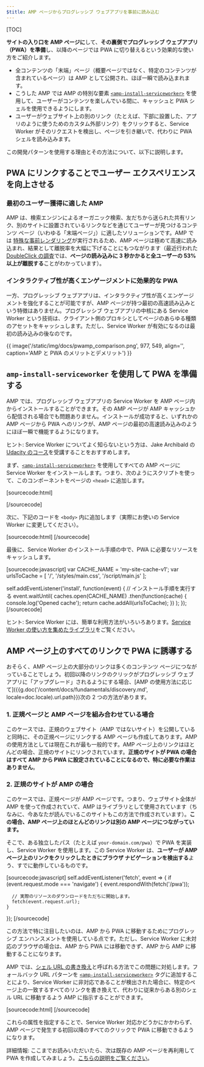 ```yaml
---
$title: AMP ページからプログレッシブ ウェブアプリを事前に読み込む
---
```

[TOC]

**サイトの入り口を AMP ページに**して、**その裏側でプログレッシブ ウェブアプリ（PWA）を準備**し、以降のページでは PWA に切り替えるという効果的な使い方をご紹介します。

* 全コンテンツの「末端」ページ（概要ページではなく、特定のコンテンツが含まれているページ）は AMP として公開され、ほぼ一瞬で読み込まれます。
* こうした AMP では AMP の特別な要素 [`<amp-install-serviceworker>`](/ja/docs/reference/components/amp-install-serviceworker.html) を使用して、ユーザーがコンテンツを楽しんでいる間に、キャッシュと PWA シェルを使用できるようにします。
* ユーザーがウェブサイト上の別のリンク（たとえば、下部に設置した、アプリのように使うためのカスタム外部リンク）をクリックすると、Service Worker がそのリクエストを検出し、ページを引き継いで、代わりに PWA シェルを読み込みます。

この開発パターンを使用する理由とその方法について、以下に説明します。


## PWA にリンクすることでユーザー エクスペリエンスを向上させる

### 最初のユーザー獲得に適した AMP

AMP は、検索エンジンによるオーガニック検索、友だちから送られた共有リンク、別のサイトに設置されているリンクなどを通じてユーザーが見つけるコンテンツ ページ（いわゆる「末端ページ」）に適したソリューションです。AMP では [特殊な事前レンダリング](/ja/learn/about-how/)が実行されるため、AMP ページは極めて高速に読み込まれ、結果として離脱率を大幅に下げることにもつながります（最近行われた [DoubleClick の調査](https://www.doubleclickbygoogle.com/articles/mobile-speed-matters/)では、**ページの読み込みに 3 秒かかると全ユーザーの 53% 以上が離脱する**ことがわかっています）。

### インタラクティブ性が高くエンゲージメントに効果的な PWA

一方、プログレッシブ ウェブアプリは、インタラクティブ性が高くエンゲージメントを強化することが可能ですが、AMP ページが持つ最初の高速読み込みという特徴はありません。プログレッシブ ウェブアプリの中核にある Service Worker という技術は、クライアント側のプロキシとしてページのあらゆる種類のアセットをキャッシュします。ただし、Service Worker が有効になるのは最初の読み込みの後なのです。

{{ image('/static/img/docs/pwamp_comparison.png', 977, 549, align='', caption='AMP と PWA のメリットとデメリット') }}

## `amp-install-serviceworker` を使用して PWA を準備する

AMP では、プログレッシブ ウェブアプリの Service Worker を AMP ページ内からインストールすることができます。その AMP ページが AMP キャッシュから配信される場合でも問題ありません。インストールが成功すると、いずれかの AMP ページから PWA へのリンクが、AMP ページの最初の高速読み込みのようにほぼ一瞬で機能するようになります。

ヒント: Service Worker についてよく知らないという方は、Jake Archibald の [Udacity のコース](https://www.udacity.com/course/offline-web-applications--ud899)を受講することをおすすめします。

まず、[`<amp-install-serviceworker>`](/ja/docs/reference/components/amp-install-serviceworker.html) を使用してすべての AMP ページに Service Worker をインストールします。つまり、次のようにスクリプトを使って、このコンポーネントをページの `<head>` に追加します。

[sourcecode:html]
<script async custom-element="amp-install-serviceworker"
  src="https://cdn.ampproject.org/v0/amp-install-serviceworker-0.1.js"></script>
[/sourcecode]

次に、下記のコードを `<body>` 内に追加します（実際にお使いの Service Worker に変更してください）。

[sourcecode:html]
<amp-install-serviceworker
      src="https://www.your-domain.com/serviceworker.js"
      layout="nodisplay">
</amp-install-serviceworker>
[/sourcecode]

最後に、Service Worker のインストール手順の中で、PWA に必要なリソースをキャッシュします。

[sourcecode:javascript]
var CACHE_NAME = 'my-site-cache-v1';
var urlsToCache = [
  '/',
  '/styles/main.css',
  '/script/main.js'
];

self.addEventListener('install', function(event) {
  // インストール手順を実行する
  event.waitUntil(
    caches.open(CACHE_NAME)
      .then(function(cache) {
        console.log('Opened cache');
        return cache.addAll(urlsToCache);
      })
  );
});
[/sourcecode]

ヒント: Service Worker には、簡単な利用方法がいろいろあります。[Service Worker の使い方を集めたライブラリ](https://github.com/GoogleChrome/sw-helpers)をご覧ください。

## AMP ページ上のすべてのリンクで PWA に誘導する

おそらく、AMP ページ上の大部分のリンクは多くのコンテンツ ページにつながっていることでしょう。初回以降のリンクのクリックがプログレッシブ ウェブアプリに「アップグレード」されるようにする場合、[AMP の使用方法に応じて]({{g.doc('/content/docs/fundamentals/discovery.md', locale=doc.locale).url.path}})次の 2 つの方法があります。

### 1. 正規ページと AMP ページを組み合わせている場合

このケースでは、正規のウェブサイト（AMP ではないサイト）を公開していると同時に、その正規ページにリンクする AMP ページも作成してあります。AMP の使用方法としては現在これが最も一般的です。AMP ページ上のリンクはほとんどの場合、正規のサイトにリンクされています。**正規のサイトが PWA の場合はすべて AMP から PWA に設定されていることになるので、特に必要な作業はありません**。

### 2. 正規のサイトが AMP の場合

このケースでは、正規ページが AMP ページです。つまり、ウェブサイト全体が AMP を使って作成されていて、AMP はライブラリとして使用されています（ちなみに、今あなたが読んでいるこのサイトもこの方法で作成されています）。**この場合、AMP ページ上のほとんどのリンクは別の AMP ページにつながっています。**

そこで、ある独立したパス（たとえば `your-domain.com/pwa`）で PWA を実装し、Service Worker を使用します。この Service Worker は、**ユーザーが AMP ページ上のリンクをクリックしたときにブラウザ ナビゲーションを検出する**よう、すでに動作しているものです。

[sourcecode:javascript]
self.addEventListener('fetch', event => {
    if (event.request.mode === 'navigate') {
      event.respondWith(fetch('/pwa'));

      // 実際のリソースのダウンロードをただちに開始します。
      fetch(event.request.url);
    }

});
[/sourcecode]

この方法で特に注目したいのは、AMP から PWA に移動するためにプログレッシブ エンハンスメントを使用している点です。ただし、Service Worker に未対応のブラウザの場合は、AMP から PWA には移動できず、AMP から AMP に移動することになります。

AMP では、[シェル URL の書き換え](/ja/docs/reference/components/amp-install-serviceworker.html#shell-url-rewrite)と呼ばれる方法でこの問題に対処します。フォールバック URL パターンを [`<amp-install-serviceworker>`](/ja/docs/reference/components/amp-install-serviceworker.html) タグに追加することにより、Service Worker に非対応であることが検出された場合に、特定のページ上の一致するすべてのリンクを書き換えて、代わりに従来からある別のシェル URL に移動するよう AMP に指示することができます。

[sourcecode:html]
<amp-install-serviceworker
      src="https://www.your-domain.com/serviceworker.js"
      layout="nodisplay"
      data-no-service-worker-fallback-url-match=".*"
      data-no-service-worker-fallback-shell-url="https://www.your-domain.com/pwa">
</amp-install-serviceworker>
[/sourcecode]

これらの属性を指定することで、Service Worker 対応かどうかにかかわらず、AMP ページで発生する初回以降のすべてのクリックで PWA に移動できるようになります。

詳細情報: ここまでお読みいただいたら、次は既存の AMP ページを再利用して PWA を作成してみましょう。[こちらの説明をご覧ください](/ja/docs/integration/pwa-amp/amp-in-pwa.html)。
